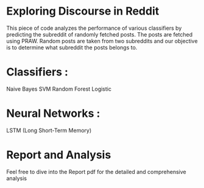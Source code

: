 # Exploring Discourse in Reddit

This piece of code analyzes the performance of various classifiers by predicting the subreddit of randomly fetched posts.
The posts are fetched using PRAW. Random posts are taken from two subreddits and our objective is to determine what subreddit the posts belongs to.

# Classifiers :

  Naive Bayes
  SVM
  Random Forest
  Logistic
# Neural Networks :
  LSTM (Long Short-Term Memory)

# Report and Analysis
  Feel free to dive into the Report pdf for the detailed and comprehensive analysis
  
